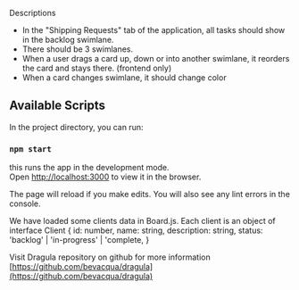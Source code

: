 <p align="center">
<a href="https://cdn4.iconfinder.com/data/icons/ikooni-outline-seo-web/128/seo-12-512.png"></a>
<br><br>
           
</p>
Descriptions
<ul>
<li> In the "Shipping Requests" tab of the application, all tasks should show in the backlog swimlane.</li>
<li> There should be 3 swimlanes.</li>
<li> When a user drags a card up, down or into another swimlane, it reorders the card and stays there. (frontend only)</li>
<li> When a card changes swimlane, it should change color </li>
</ul>

## Available Scripts

In the project directory, you can run:

### `npm start`

this runs the app in the development mode.
<br>Open [http://localhost:3000](http://localhost:3000) to view it in the browser.

The page will reload if you make edits.
You will also see any lint errors in the console.

We have loaded some clients data in Board.js.
Each client is an object of
interface Client {
  id: number,
  name: string,
  description: string,
  status: 'backlog' | 'in-progress' | 'complete,
}

Visit Dragula repository on github for more information
[https://github.com/bevacqua/dragula](https://github.com/bevacqua/dragula)
